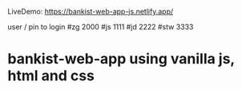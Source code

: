 LiveDemo: https://bankist-web-app-js.netlify.app/

user / pin to login
#zg 2000
#js 1111
#jd 2222
#stw 3333

# bankist-web-app using vanilla js, html and css
